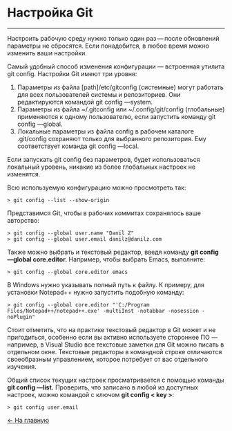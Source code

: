 # Настройка Git
---
Настроить рабочую среду нужно только один раз — после обновлений параметры не сбросятся. Если понадобится, в любое время можно изменить ваши настройки.

Самый удобный способ изменения конфигурации — встроенная утилита git config. Настройки Git имеют три уровня:

   1.  Параметры из файла [path]/etc/gitconfig (системные) могут работать для всех пользователей системы и репозиториев. Они редактируются командой git config —system.
   2. Параметры из файла ~/.gitconfig или ~/.config/git/config (глобальные) применяются к одному пользователю, если запустить команду git config —global.
   3. Локальные параметры из файла config в рабочем каталоге .git/config сохраняют только для выбранного репозитория. Ему соответствует команда git config —local.

Если запускать git config без параметров, будет использоваться локальный уровень, никакие из более глобальных настроек не изменятся.

Всю используемую конфигурацию можно просмотреть так:


    
    > git config --list --show-origin

Представимся Git, чтобы в рабочих коммитах сохранялось ваше авторство:


    
    > git config --global user.name "Danil Z"
    > git config --global user.email danilz@danilz.com

Также можно выбрать и текстовый редактор, введя команду **git config —global core.editor.** Например, чтобы выбрать Emacs, выполните:


    
    > git config --global core.editor emacs

В Windows нужно указывать полный путь к файлу. К примеру, для установки Notepad++ нужно запустить подобную команду:


    
    > git config --global core.editor "'C:/Program Files/Notepad++/notepad++.exe' -multiInst -notabbar -nosession -noPlugin"

Стоит отметить, что на практике текстовый редактор в Git может и не пригодиться, особенно если вы активно используете стороннее ПО — например, в Visual Studio все текстовые заметки для Git можно писать в отдельном окне. Текстовые редакторы в командной строке отличаются своеобразным управлением, которое потребует от вас отдельного изучения.

Общий список текущих настроек просматривается с помощью команды **git config —list.** Проверить, что записано в любой из доступных настроек, можно командой с ключом **git config < key >**:


    
    > git config user.email


 [ <- На главную](/Readme.md)